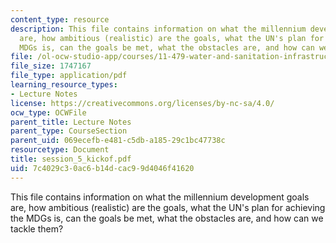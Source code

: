 ```yaml
---
content_type: resource
description: This file contains information on what the millennium development goals
  are, how ambitious (realistic) are the goals, what the UN's plan for achieving the
  MDGs is, can the goals be met, what the obstacles are, and how can we tackle them?
file: /ol-ocw-studio-app/courses/11-479-water-and-sanitation-infrastructure-planning-in-developing-countries-spring-2005/7c4029c30ac6b14dcac99d4046f41620_session_5_kickof.pdf
file_size: 1747167
file_type: application/pdf
learning_resource_types:
- Lecture Notes
license: https://creativecommons.org/licenses/by-nc-sa/4.0/
ocw_type: OCWFile
parent_title: Lecture Notes
parent_type: CourseSection
parent_uid: 069ecefb-e481-c5db-a185-29c1bc47738c
resourcetype: Document
title: session_5_kickof.pdf
uid: 7c4029c3-0ac6-b14d-cac9-9d4046f41620
---
```

This file contains information on what the millennium development goals are, how ambitious (realistic) are the goals, what the UN's plan for achieving the MDGs is, can the goals be met, what the obstacles are, and how can we tackle them?
